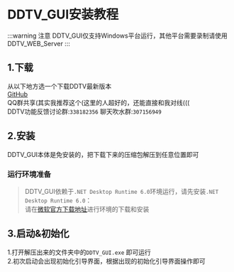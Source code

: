 # DDTV_GUI安装教程
:::warning 注意
DDTV_GUI仅支持Windows平台运行，其他平台需要录制请使用DDTV_WEB_Server
:::
## 1.下载
从以下地方选一个下载DDTV最新版本  
[GitHub](https://hub.fastgit.xyz/CHKZL/DDTV/releases/latest)  
QQ群共享(其实我推荐这个(这里的人超好的，还能直接和我对线(((  
DDTV功能反馈讨论群:`338182356`
聊天吹水群:`307156949`  

## 2.安装
DDTV_GUI本体是免安装的，把下载下来的压缩包解压到任意位置即可  
### 运行环境准备  
>DDTV_GUI依赖于`.NET Desktop Runtime 6.0`环境运行，请先安装`.NET Desktop Runtime 6.0`：  
>请在[微软官方下载地址](https://dotnet.microsoft.com/en-us/download/dotnet/thank-you/runtime-desktop-6.0.3-windows-x64-installer)进行环境的下载和安装  


## 3.启动&初始化
1.打开解压出来的文件夹中的`DDTV_GUI.exe` 即可运行  
2.初次启动会出现初始化引导界面，根据出现的初始化引导界面操作即可  